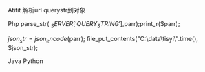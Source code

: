 Atitit 解析url querystr到对象

Php
parse_str( $_SERVER[ 'QUERY_STRING' ],$parr);print_r($parr);

  $json_str=json_encode($parr);
file_put_contents("C:\\data\\tisyi\\".time(), $json_str);

Java
Python


